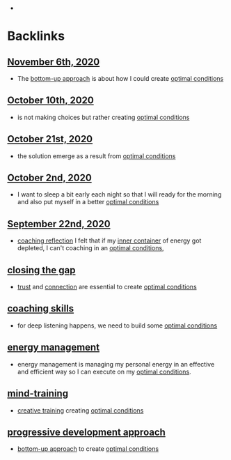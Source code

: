 - 

# Backlinks
## [November 6th, 2020](<November 6th, 2020.md>)
- The [bottom-up approach](<bottom-up approach.md>) is about how I could create [optimal conditions](<optimal conditions.md>)

## [October 10th, 2020](<October 10th, 2020.md>)
- is not making choices but rather creating [optimal conditions](<optimal conditions.md>)

## [October 21st, 2020](<October 21st, 2020.md>)
- the solution emerge as a result from [optimal conditions](<optimal conditions.md>)

## [October 2nd, 2020](<October 2nd, 2020.md>)
- I want to sleep a bit early each night so that I will ready for the morning and also put myself in a better [optimal conditions](<optimal conditions.md>)

## [September 22nd, 2020](<September 22nd, 2020.md>)
- [coaching reflection](<coaching reflection.md>) I felt that if my [inner container](<inner container.md>) of energy got depleted, I can't coaching in an [optimal conditions](<optimal conditions.md>),

## [closing the gap](<closing the gap.md>)
- [trust](<trust.md>) and [connection](<connection.md>) are essential to create [optimal conditions](<optimal conditions.md>)

## [coaching skills](<coaching skills.md>)
- for deep listening happens, we need to build some [optimal conditions](<optimal conditions.md>)

## [energy management](<energy management.md>)
- energy management is managing my personal energy in an effective and efficient way so I can execute on my [optimal conditions](<optimal conditions.md>).

## [mind-training](<mind-training.md>)
- [creative training](<creative training.md>) creating [optimal conditions](<optimal conditions.md>)

## [progressive development approach](<progressive development approach.md>)
- [bottom-up approach](<bottom-up approach.md>) to create [optimal conditions](<optimal conditions.md>)

